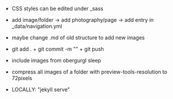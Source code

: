 - CSS styles can be edited under _sass

- add image/folder -> add photography/page -> add entry in _data/navigation.yml

- maybe change .md of old structure to add new images

- git add . + git commit -m "" + git push

- include images from obergurgl sleep

- compress all images of a folder with preview-tools-resolution to 72pixels

- LOCALLY: "jekyll serve"